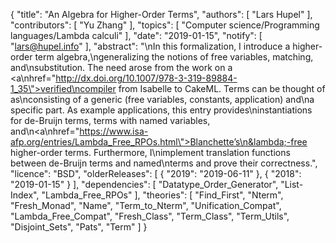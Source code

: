 {
    "title": "An Algebra for Higher-Order Terms",
    "authors": [
        "Lars Hupel"
    ],
    "contributors": [
        "Yu Zhang"
    ],
    "topics": [
        "Computer science/Programming languages/Lambda calculi"
    ],
    "date": "2019-01-15",
    "notify": [
        "lars@hupel.info"
    ],
    "abstract": "\nIn this formalization, I introduce a higher-order term algebra,\ngeneralizing the notions of free variables, matching, and\nsubstitution. The need arose from the work on a <a\nhref=\"http://dx.doi.org/10.1007/978-3-319-89884-1_35\">verified\ncompiler from Isabelle to CakeML</a>. Terms can be thought of as\nconsisting of a generic (free variables, constants, application) and\na specific part. As example applications, this entry provides\ninstantiations for de-Bruijn terms, terms with named variables, and\n<a\nhref=\"https://www.isa-afp.org/entries/Lambda_Free_RPOs.html\">Blanchette’s\n&lambda;-free higher-order terms</a>. Furthermore, I\nimplement translation functions between de-Bruijn terms and named\nterms and prove their correctness.",
    "licence": "BSD",
    "olderReleases": [
        {
            "2019": "2019-06-11"
        },
        {
            "2018": "2019-01-15"
        }
    ],
    "dependencies": [
        "Datatype_Order_Generator",
        "List-Index",
        "Lambda_Free_RPOs"
    ],
    "theories": [
        "Find_First",
        "Nterm",
        "Fresh_Monad",
        "Name",
        "Term_to_Nterm",
        "Unification_Compat",
        "Lambda_Free_Compat",
        "Fresh_Class",
        "Term_Class",
        "Term_Utils",
        "Disjoint_Sets",
        "Pats",
        "Term"
    ]
}